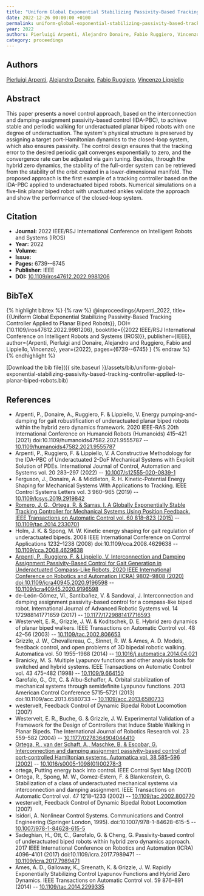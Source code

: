 ```yaml
---
title: "Uniform Global Exponential Stabilizing Passivity-Based Tracking Controller Applied to Planar Biped Robots"
date: 2022-12-26 00:00:00 +0100
permalink: uniform-global-exponential-stabilizing-passivity-based-tracking-controller-applied-to-planar-biped-robots
year: 2022
authors: Pierluigi Arpenti, Alejandro Donaire, Fabio Ruggiero, Vincenzo Lippiello
category: proceedings
---
```

 
## Authors
[Pierluigi Arpenti](authors/pierluigi-arpenti), [Alejandro Donaire](authors/alejandro-donaire), [Fabio Ruggiero](authors/fabio-ruggiero), [Vincenzo Lippiello](authors/vincenzo-lippiello)
 
## Abstract
This paper presents a novel control approach, based on the interconnection and damping-assignment passivity-based control (IDA-PBC), to achieve stable and periodic walking for underactuated planar biped robots with one degree of underactuation. The system's physical structure is preserved by assigning a target port-Hamiltonian dynamics to the closed-loop system, which also ensures passivity. The control design ensures that the tracking error to the desired periodic gait converges exponentially to zero, and the convergence rate can be adjusted via gain tuning. Besides, through the hybrid zero dynamics, the stability of the full-order system can be retrieved from the stability of the orbit created in a lower-dimensional manifold. The proposed approach is the first example of a tracking controller based on the IDA-PBC applied to underactuated biped robots. Numerical simulations on a five-link planar biped robot with unactuated ankles validate the approach and show the performance of the closed-loop system.
 
## Citation
- **Journal:** 2022 IEEE/RSJ International Conference on Intelligent Robots and Systems (IROS)
- **Year:** 2022
- **Volume:** 
- **Issue:** 
- **Pages:** 6739--6745
- **Publisher:** IEEE
- **DOI:** [10.1109/iros47612.2022.9981206](https://doi.org/10.1109/iros47612.2022.9981206)
 
## BibTeX
{% highlight bibtex %}
{% raw %}
@inproceedings{Arpenti_2022,
  title={{Uniform Global Exponential Stabilizing Passivity-Based Tracking Controller Applied to Planar Biped Robots}},
  DOI={10.1109/iros47612.2022.9981206},
  booktitle={{2022 IEEE/RSJ International Conference on Intelligent Robots and Systems (IROS)}},
  publisher={IEEE},
  author={Arpenti, Pierluigi and Donaire, Alejandro and Ruggiero, Fabio and Lippiello, Vincenzo},
  year={2022},
  pages={6739--6745}
}
{% endraw %}
{% endhighlight %}
 
[Download the bib file]({{ site.baseurl }}/assets/bib/uniform-global-exponential-stabilizing-passivity-based-tracking-controller-applied-to-planar-biped-robots.bib)
 
## References
- Arpenti, P., Donaire, A., Ruggiero, F. & Lippiello, V. Energy pumping-and-damping for gait robustification of underactuated planar biped robots within the hybrid zero dynamics framework. 2020 IEEE-RAS 20th International Conference on Humanoid Robots (Humanoids) 415–421 (2021) doi:10.1109/humanoids47582.2021.9555787 -- [10.1109/humanoids47582.2021.9555787](https://doi.org/10.1109/humanoids47582.2021.9555787)
- Arpenti, P., Ruggiero, F. & Lippiello, V. A Constructive Methodology for the IDA-PBC of Underactuated 2-DoF Mechanical Systems with Explicit Solution of PDEs. International Journal of Control, Automation and Systems vol. 20 283–297 (2022) -- [10.1007/s12555-020-0839-1](https://doi.org/10.1007/s12555-020-0839-1)
- Ferguson, J., Donaire, A. & Middleton, R. H. Kinetic-Potential Energy Shaping for Mechanical Systems With Applications to Tracking. IEEE Control Systems Letters vol. 3 960–965 (2019) -- [10.1109/lcsys.2019.2919842](https://doi.org/10.1109/lcsys.2019.2919842)
- [Romero, J. G., Ortega, R. & Sarras, I. A Globally Exponentially Stable Tracking Controller for Mechanical Systems Using Position Feedback. IEEE Transactions on Automatic Control vol. 60 818–823 (2015)](a-globally-exponentially-stable-tracking-controller-for-mechanical-systems-using-position-feedback) -- [10.1109/tac.2014.2330701](https://doi.org/10.1109/tac.2014.2330701)
- Holm, J. K. & Spong, M. W. Kinetic energy shaping for gait regulation of underactuated bipeds. 2008 IEEE International Conference on Control Applications 1232–1238 (2008) doi:10.1109/cca.2008.4629638 -- [10.1109/cca.2008.4629638](https://doi.org/10.1109/cca.2008.4629638)
- [Arpenti, P., Ruggiero, F. & Lippiello, V. Interconnection and Damping Assignment Passivity-Based Control for Gait Generation in Underactuated Compass-Like Robots. 2020 IEEE International Conference on Robotics and Automation (ICRA) 9802–9808 (2020) doi:10.1109/icra40945.2020.9196598](interconnection-and-damping-assignment-passivity-based-control-for-gait-generation-in-underactuated-compass-like-robots) -- [10.1109/icra40945.2020.9196598](https://doi.org/10.1109/icra40945.2020.9196598)
- de-León-Gómez, Ví., Santibañez, V. & Sandoval, J. Interconnection and damping assignment passivity-based control for a compass-like biped robot. International Journal of Advanced Robotic Systems vol. 14 172988141771659 (2017) -- [10.1177/1729881417716593](https://doi.org/10.1177/1729881417716593)
- Westervelt, E. R., Grizzle, J. W. & Koditschek, D. E. Hybrid zero dynamics of planar biped walkers. IEEE Transactions on Automatic Control vol. 48 42–56 (2003) -- [10.1109/tac.2002.806653](https://doi.org/10.1109/tac.2002.806653)
- Grizzle, J. W., Chevallereau, C., Sinnet, R. W. & Ames, A. D. Models, feedback control, and open problems of 3D bipedal robotic walking. Automatica vol. 50 1955–1988 (2014) -- [10.1016/j.automatica.2014.04.021](https://doi.org/10.1016/j.automatica.2014.04.021)
- Branicky, M. S. Multiple Lyapunov functions and other analysis tools for switched and hybrid systems. IEEE Transactions on Automatic Control vol. 43 475–482 (1998) -- [10.1109/9.664150](https://doi.org/10.1109/9.664150)
- Garofalo, G., Ott, C. & Albu-Schaffer, A. Orbital stabilization of mechanical systems through semidefinite Lyapunov functions. 2013 American Control Conference 5715–5721 (2013) doi:10.1109/acc.2013.6580733 -- [10.1109/acc.2013.6580733](https://doi.org/10.1109/acc.2013.6580733)
- westervelt, Feedback Control of Dynamic Bipedal Robot Locomotion (2007)
- Westervelt, E. R., Buche, G. & Grizzle, J. W. Experimental Validation of a Framework for the Design of Controllers that                Induce Stable Walking in Planar Bipeds. The International Journal of Robotics Research vol. 23 559–582 (2004) -- [10.1177/0278364904044410](https://doi.org/10.1177/0278364904044410)
- [Ortega, R., van der Schaft, A., Maschke, B. & Escobar, G. Interconnection and damping assignment passivity-based control of port-controlled Hamiltonian systems. Automatica vol. 38 585–596 (2002)](interconnection-and-damping-assignment-passivity-based-control-of-port-controlled-hamiltonian-systems) -- [10.1016/s0005-1098(01)00278-3](https://doi.org/10.1016/s0005-1098(01)00278-3)
- ortega, Putting energy back into control. IEEE Control Syst Mag (2001)
- Ortega, R., Spong, M. W., Gomez-Estern, F. & Blankenstein, G. Stabilization of a class of underactuated mechanical systems via interconnection and damping assignment. IEEE Transactions on Automatic Control vol. 47 1218–1233 (2002) -- [10.1109/tac.2002.800770](https://doi.org/10.1109/tac.2002.800770)
- westervelt, Feedback Control of Dynamic Bipedal Robot Locomotion (2007)
- Isidori, A. Nonlinear Control Systems. Communications and Control Engineering (Springer London, 1995). doi:10.1007/978-1-84628-615-5 -- [10.1007/978-1-84628-615-5](https://doi.org/10.1007/978-1-84628-615-5)
- Sadeghian, H., Ott, C., Garofalo, G. & Cheng, G. Passivity-based control of underactuated biped robots within hybrid zero dynamics approach. 2017 IEEE International Conference on Robotics and Automation (ICRA) 4096–4101 (2017) doi:10.1109/icra.2017.7989471 -- [10.1109/icra.2017.7989471](https://doi.org/10.1109/icra.2017.7989471)
- Ames, A. D., Galloway, K., Sreenath, K. & Grizzle, J. W. Rapidly Exponentially Stabilizing Control Lyapunov Functions and Hybrid Zero Dynamics. IEEE Transactions on Automatic Control vol. 59 876–891 (2014) -- [10.1109/tac.2014.2299335](https://doi.org/10.1109/tac.2014.2299335)

